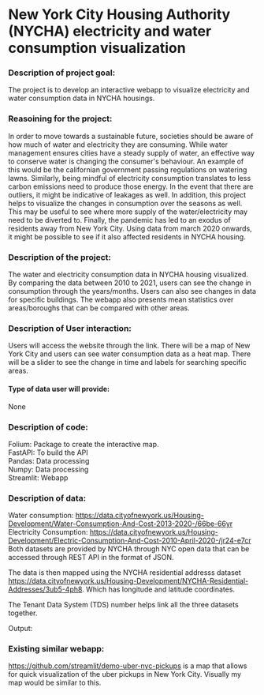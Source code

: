# New York City Housing Authority (NYCHA) electricity and water consumption visualization

### Description of project goal:
The project is to develop an interactive webapp to visualize electricity and water consumption data in NYCHA housings.

### Reasoining for the project:
In order to move towards a sustainable future, societies should be aware of how much of water and electricity they are consuming. While water management ensures cities have a steady supply of water, an effective way to conserve water is changing the consumer's behaviour. An example of this would be the californian government passing regulations on watering lawns. Similarly, being mindful of electricity consumption translates to less carbon emissions need to produce those energy. In the event that there are outliers, it might be indicative of leakages as well. In addition, this project helps to visualize the changes in consumption over the seasons as well. This may be useful to see where more supply of the water/electricity may need to be diverted to. Finally, the pandemic has led to an exodus of residents away from New York City. Using data from march 2020 onwards, it might be possible to see if it also affected residents in NYCHA housing. 

### Description of the project:
The water and electricity consumption data in NYCHA housing visualized. 
By comparing the data between 2010 to 2021, users can see the change in consumption through the years/months. Users can also see changes in data for specific buildings.
The webapp also presents mean statistics over areas/boroughs that can be compared with other areas.

### Description of User interaction:
Users will access the website through the link. There will be a map of New York City and users can see water consumption data as a heat map. There will be a slider to see the change in time and labels for searching specific areas.

#### Type of data user will provide:
None

### Description of code:
Folium: Package to create the interactive map.  
FastAPI: To build the API  
Pandas: Data processing  
Numpy: Data processing  
Streamlit: Webapp  

### Description of data:
Water consumption: https://data.cityofnewyork.us/Housing-Development/Water-Consumption-And-Cost-2013-2020-/66be-66yr
Electricity Consumption: https://data.cityofnewyork.us/Housing-Development/Electric-Consumption-And-Cost-2010-April-2020-/jr24-e7cr
Both datasets are provided by NYCHA through NYC open data that can be accessed through REST API in the format of JSON.

The data is then mapped using the NYCHA residential addresss dataset https://data.cityofnewyork.us/Housing-Development/NYCHA-Residential-Addresses/3ub5-4ph8. Which has longitude and latitude coordinates.


The Tenant Data System (TDS) number helps link all the three datasets together.

Output:

### Existing similar webapp:
https://github.com/streamlit/demo-uber-nyc-pickups is a map that allows for quick visualization of the uber pickups in New York City. Visually my map would be similar to this.

